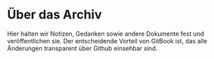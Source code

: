 # Über das Archiv

Hier halten wir Notizen, Gedanken sowie andere Dokumente fest und veröffentlichen sie. Der entscheidende Vorteil von GitBook ist, das alle Änderungen transparent über Github einsehbar sind.
